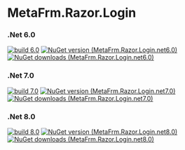 # MetaFrm.Razor.Login

### .Net 6.0
[![build 6.0](https://github.com/MetaFrm/MetaFrm.Razor.Login/actions/workflows/build_6.0.yml/badge.svg)](https://github.com/MetaFrm/MetaFrm.Razor.Login/actions/workflows/build_6.0.yml)
[![NuGet version (MetaFrm.Razor.Login.net6.0)](https://img.shields.io/nuget/v/MetaFrm.Razor.Login.net6.0)](https://www.nuget.org/packages/MetaFrm.Razor.Login.net6.0/)
[![NuGet downloads (MetaFrm.Razor.Login.net6.0)](https://img.shields.io/nuget/dt/MetaFrm.Razor.Login.net6.0)](https://www.nuget.org/packages/MetaFrm.Razor.Login.net6.0/)
### .Net 7.0
[![build 7.0](https://github.com/MetaFrm/MetaFrm.Razor.Login/actions/workflows/build_7.0.yml/badge.svg)](https://github.com/MetaFrm/MetaFrm.Razor.Login/actions/workflows/build_7.0.yml)
[![NuGet version (MetaFrm.Razor.Login.net7.0)](https://img.shields.io/nuget/v/MetaFrm.Razor.Login.net7.0)](https://www.nuget.org/packages/MetaFrm.Razor.Login.net7.0/)
[![NuGet downloads (MetaFrm.Razor.Login.net7.0)](https://img.shields.io/nuget/dt/MetaFrm.Razor.Login.net7.0)](https://www.nuget.org/packages/MetaFrm.Razor.Login.net7.0/)
### .Net 8.0
[![build 8.0](https://github.com/MetaFrm/MetaFrm.Razor.Login/actions/workflows/build_8.0.yml/badge.svg)](https://github.com/MetaFrm/MetaFrm.Razor.Login/actions/workflows/build_8.0.yml)
[![NuGet version (MetaFrm.Razor.Login.net8.0)](https://img.shields.io/nuget/v/MetaFrm.Razor.Login.net8.0)](https://www.nuget.org/packages/MetaFrm.Razor.Login.net8.0/)
[![NuGet downloads (MetaFrm.Razor.Login.net8.0)](https://img.shields.io/nuget/dt/MetaFrm.Razor.Login.net8.0)](https://www.nuget.org/packages/MetaFrm.Razor.Login.net8.0/)
